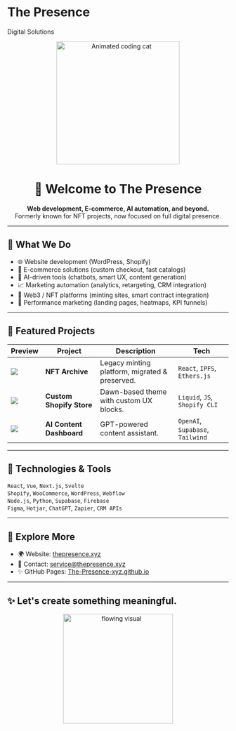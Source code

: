 # The Presence
Digital Solutions 
<p align="center">
  <img src="https://media2.giphy.com/media/v1.Y2lkPTc5MGI3NjExdmY1OXpoanJiZDY1Y3F4ZDlpamJoNmY0ZGlreWtvMHBiOHoxNWkwdiZlcD12MV9pbnRlcm5hbF9naWZfYnlfaWQmY3Q9Zw/JVnLiRIsioEVO/giphy.gif" alt="Animated coding cat" width="280"/>
</p>

<h1 align="center">👋 Welcome to The Presence</h1>

<p align="center">
  <strong>Web development, E-commerce, AI automation, and beyond.</strong><br/>
  Formerly known for NFT projects, now focused on full digital presence.
</p>

---

## 🚀 What We Do

- 🌐 Website development (WordPress, Shopify)
- 🛒 E-commerce solutions (custom checkout, fast catalogs)
- 🤖 AI-driven tools (chatbots, smart UX, content generation)
- 📈 Marketing automation (analytics, retargeting, CRM integration)
- 🔗 Web3 / NFT platforms (minting sites, smart contract integration)
- 🎯 Performance marketing (landing pages, heatmaps, KPI funnels)

---

## 🧩 Featured Projects

| Preview | Project | Description | Tech |
|--------|---------|-------------|------|
| ![](https://thepresence.xyz/nft-mr-president/) | **NFT Archive** | Legacy minting platform, migrated & preserved. | `React`, `IPFS`, `Ethers.js` |
| ![](https://thepresence.xyz/img/shopify-thumb.jpg) | **Custom Shopify Store** | Dawn-based theme with custom UX blocks. | `Liquid`, `JS`, `Shopify CLI` |
| ![](https://thepresence.xyz/img/ai-thumb.jpg) | **AI Content Dashboard** | GPT-powered content assistant. | `OpenAI`, `Supabase`, `Tailwind` |

---

## 🧠 Technologies & Tools

`React`, `Vue`, `Next.js`, `Svelte`  
`Shopify`, `WooCommerce`, `WordPress`, `Webflow`  
`Node.js`, `Python`, `Supabase`, `Firebase`  
`Figma`, `Hotjar`, `ChatGPT`, `Zapier`, `CRM APIs`

---

## 🔗 Explore More

- 🌍 Website: [thepresence.xyz](https://thepresence.xyz)
- 📩 Contact: [service@thepresence.xyz](mailto:service@thepresence.xyz)
- ✨ GitHub Pages: [The-Presence-xyz.github.io](https://the-presence-xyz.github.io)

---

## ✨ Let's create something meaningful.

<p align="center">
  <img src="https://media.giphy.com/media/fwbzI2k6FfLCI/giphy.gif" width="250" alt="flowing visual"/>
</p>
